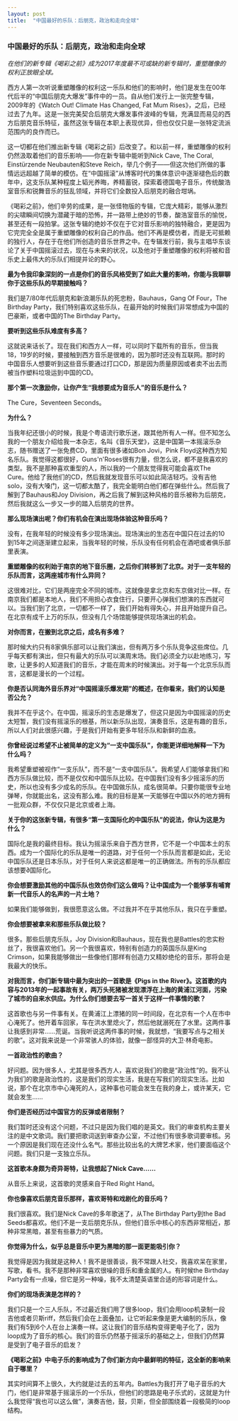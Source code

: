 ```yaml
---
layout: post
title:  "中国最好的乐队：后朋克，政治和走向全球"
---
```


### 中国最好的乐队：后朋克，政治和走向全球



*在他们的新专辑《喝彩之前》成为2017年度最不可或缺的新专辑时，重塑雕像的权利正放眼全球。*



西方人第一次听说重塑雕像的权利这一乐队和他们的影响时，他们是发生在00年代后半的“中国后朋克大爆发”事件中的一员。自从他们发行上一张完整专辑，2009年的《Watch Out! Climate Has Changed, Fat Mum Rises》，之后，已经过去了九年。这是一张完美契合后朋克大爆发事件波峰的专辑，充满显而易见的西方后朋克音乐特征，虽然这张专辑在本职上表现优异，但也仅仅只是一张特定流派范围内的良作而已。

这一切都在他们推出新专辑《喝彩之前》后改变了。和以前一样，重塑雕像的权利仍然汲取着他们的音乐影响——你在新专辑中能听到Nick Cave, The Coral, Einstürzende Neubauten和Steve Reich，举几个例子——但这次他们所做的事情远远超越了简单的模仿。在“中国摇滚”从博客时代的集体意识中逐渐褪色后的数年中，这支乐队某种程度上韬光养晦，养精蓄锐，探索着德国电子音乐，传统酸浩室音乐和锐舞音乐的狂乱领域，并将它们全数投入后朋克的融合坩埚。

《喝彩之前》，他们辛劳的成果，是一张怪物版的专辑，它庞大精彩，能够从激烈的尖啸瞬间切换为潜藏于暗的恐怖，并一路带上绝妙的节奏，酸浩室音乐的愉悦，甚至还有一段拍掌。这张专辑的绝妙不仅在于它对音乐影响的独特融合，更是因为它完完全全是属于重塑雕像的权利自己的作品。他们不再是模仿者，而是无可抵赖的独行人，存在于在他们所创造的音乐世界之中。在专辑发行前，我与主唱华东谈论了关于中国摇滚过去，现在与未来的状况，以及他对于重塑雕像的权利将被和音乐史上最伟大的乐队们相提并论的野心。

**最为令我印象深刻的一点是你们的音乐风格受到了如此大量的影响，你能与我聊聊你于这些乐队的早期接触吗？**

我们是7/80年代后朋克和新浪潮乐队的死忠粉，Bauhaus，Gang Of Four，The Birthday Party，我们特别喜欢这些乐队，在最开始的时候我们非常想成为中国的巴豪斯，或者中国的The Birthday Party。

**要听到这些乐队难度有多高？**

这就说来话长了。现在我们和西方人一样，可以同时下载所有的音乐，但当我18，19岁的时候，要接触到西方音乐是很难的，因为那时还没有互联网。那时的中国音乐人想要听到这些音乐要通过打口CD，那是因为质量原因或者卖不出去而被当作塑料垃圾运到中国的CD。

**那个第一次激励你，让你产生“我想要成为音乐人”的音乐是什么？**

The Cure，Seventeen Seconds。

**为什么？**

当我年纪还很小的时候，我是个粤语流行歌乐迷，跟其他所有人一样。但不知怎么我的一个朋友介绍给我一本杂志，名叫《音乐天堂》，这是中国第一本摇滚乐杂志，随书赠送了一张免费CD，里面有很多诸如Bon Jovi，Pink Floyd这种西方知名乐队。我觉得这都很好，Guns'n'Roses很有力量，但怎么说，都不是我喜欢的类型。我不是那种喜欢重型的人，所以我的一个朋友觉得我可能会喜欢The Cure。他给了我他们的CD，然后我就发现音乐可以如此简洁轻巧。没有吉他solo，没有大嗓门，这一切都太酷了，我完全能明白他们都在弹些什么。然后我了解到了Bauhaus和Joy Division，再之后我了解到这种风格的音乐被称为后朋克，然后我就这么一步又一步的踏入后朋克的世界。

**那么现场演出呢？你们有机会在演出现场体验这种音乐吗？**

没有，在我年轻的时候没有多少现场演出。现场演出的生态在中国只在过去的10到15年之间逐渐建立起来，当我年轻的时候，乐队没有任何机会在酒吧或者俱乐部里表演。

**重塑雕像的权利始于南京的地下音乐圈，之后你们转移到了北京。对于一支年轻的乐队而言，这两座城市有什么异同？**

这很难对比，它们是两座完全不同的城市。这就像是拿北京和东京做对比一样。在南京我们都是本地人，我们不用担心衣食住行，只要开心弹我们想演的东西就可以。当我们到了北京，一切都不一样了，我们开始有得失心，并且开始提升自己。在北京有成千上万的乐队，但没有几个场馆能够提供现场演出的机会。

**对你而言，在搬到北京之后，成名有多难？**

那时候大约只有8家俱乐部可以让我们演出，但有两万多个乐队竞争这些席位。几乎每天都有演出，但只有最大的乐队可以演周末场。我们必须全力以赴地练习，写歌，让更多的人知道我们的音乐，才能在周末的时候演出。对于每一个北京乐队而言，这都是漫长的一个过程。

**你是否认同海外音乐界对“中国摇滚乐爆发期”的概述，在你看来，我们的认知是否公允？**

我并不在乎这个。在中国，摇滚乐的生态是爆发了，但这只是因为中国摇滚的历史太短暂，我们没有摇滚乐的根基，所以新乐队出现，演奏音乐，这是有趣的音乐，所以人们对此很感兴趣，于是我们开始有更多年轻乐队和新鲜的血液。

**你曾经说过希望不止被简单的定义为“一支中国乐队”，你能更详细地解释一下为什么吗？**

我希望重塑被视作“一支乐队”，而不是“一支中国乐队”。我希望人们能够拿我们和西方乐队做比较，而不是仅仅和中国乐队比较。在中国我们没有多少摇滚乐的历史，所以也没有多少成名的乐队。在中国做乐队，成名很简单。只要你能很专业地弹琴，你就能出名，这没有那么难。我的目标是某一天能够在中国以外的地方拥有一批观众群，不仅仅只是北京或者上海。

**关于你的这张新专辑，有很多“第一支国际化的中国乐队”的说法，你认为这是为什么？**

国际化是我的最终目标。我认为摇滚乐来自于西方世界，它不是一个中国本土的东西。成为一个国际化的乐队是唯一的道路，对于任何一个乐队而言都是如此，无论中国乐队还是日本乐队，对于任何人来说这都是唯一的正确做法。所有的乐队都应该想要∂国际化。

**你会想要激励其他的中国乐队也效仿你们这么做吗？让中国成为一个能够享有哺育新一代音乐人的名声的一片土地？**

如果我们能够做到，我很愿意这么做。不过我并不在乎其他乐队，我只在乎重塑。

**你会想要被拿来和那些乐队做比较？**

很多。那些后朋克乐队，Joy Division和Bauhaus，现在我也是Battles的忠实粉丝了，我很喜欢他们。另一个我很喜欢，特别有创造力的英国乐队是King Crimson，如果我能够做出一些像他们那样有创造力又精妙绝伦的音乐，那将会是我最大的快乐。

**对我而言，你们新专辑中最为突出的一首歌是《Pigs in the River》。这首歌的内容与2013年的一起事故有关，两万头死猪被发现漂浮在上海的黄浦江河面，污染了城市的自来水供应。为什么你们想要去写一首关于这样一件事情的歌？**

这首歌也与另一件事有关。在黄浦江上漂猪的同一时间段，在北京有一个人在市中心淹死了。他开着车回家，车在洪水里熄火了，然后他就溺死在了水里。这两件事让我感到非常……荒诞。当我听说这两件事的时候，我就想，“我要写点与之相关的歌”。这对我来说是一个非常骇人的体验，就像一部怪异的大卫·林奇电影。

**一首政治性的歌曲？**

好问题。因为很多人，尤其是很多西方人，喜欢说我们的歌是“政治性”的。我不认为我们的歌是政治性的，这是我们的现实生活，我是在写我们的现实生活。比如说，那个在北京市中心淹死的人，这种事也可能会发生在我的身上，或许某天，它就会发生……

**你们是否经历过中国官方的反弹或者限制？**

我们暂时还没有这个问题，不过只是因为我们唱的是英文。我们的审查机构主要关注的是中文歌词。我们要把歌词送到审查办公室，不过他们有很多歌词要审核。另一个原因是我们现在还没什么名气。那些比较出名的大牌艺术家，他们要面临这个问题。我们只是一支独立乐队。

**这首歌本身颇为奇异哥特，让我想起了Nick Cave……**

从音乐上来说，这首歌的灵感来自于Red Right Hand。

**你也像喜欢后朋克音乐那样，喜欢哥特和戏剧化的音乐吗？**

我们很喜欢。我们是Nick Cave的多年歌迷了，从The Birthday Party到the Bad Seeds都喜欢。他们不是一支后朋克乐队，但他们音乐中核心的东西非常相近，那种非常黑暗，甚至有些暴力的气质。

**你觉得为什么，似乎总是音乐中更为黑暗的那一面更能吸引你？**

我觉得是因为我就是这种人！我不是很善谈，我不常跟人社交，我喜欢呆在家里，写歌，看书。我不是那种非常喜欢很噪的音乐和重金属的人。有时候the Birthday Party会有一点噪，但它是另一种噪，我不太清楚英语里合适的形容词是什么。

**你们的现场表演是怎样的？**

我们只是一个三人乐队，不过最近我们用了很多loop，我们会用loop机录制一段吉他或者贝斯riff，然后我们会在上面叠加，让它听起来像是更大编制的乐队，像我们有5到6个人在台上演奏一样。这让我们的音乐结构变得更电子化了，因为loop成为了音乐的核心。我们的音乐仍然基于摇滚乐的基础之上，但我们仍然算是受到了电子音乐的启发？

**《喝彩之前》中电子乐的影响成为了你们新方向中最鲜明的特征，这全新的影响来自于哪里？**

其实时间算不上很久，大约就是过去的五年内。Battles为我打开了电子音乐的大门，他们是非常基于摇滚乐的一个乐队，但他们的思路是电子乐式的，这就是为什么我觉得“我也可以这么做”，演奏吉他，鼓，贝斯，但全部围绕着一段极简的loop结构。